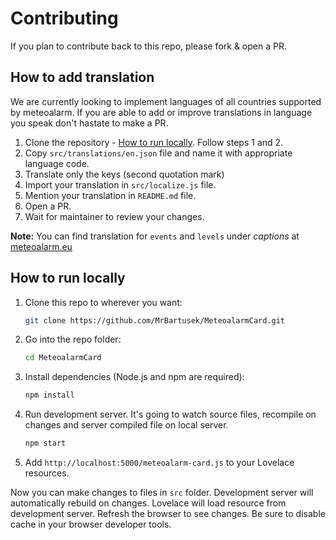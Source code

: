 # Contributing

If you plan to contribute back to this repo, please fork & open a PR.

## How to add translation

We are currently looking to implement languages of all countries supported by meteoalarm. If you are able to add or improve translations in language you speak don't hastate to make a PR.

1. Clone the repository - [How to run locally](#How-to-run-locally). Follow steps 1 and 2.
2. Copy `src/translations/en.json` file and name it with appropriate language code.
3. Translate only the keys (second quotation mark)
4. Import your translation in `src/localize.js` file.
5. Mention your translation in `README.md` file.
6. Open a PR.
7. Wait for maintainer to review your changes.

**Note:** You can find translation for `events` and `levels` under _captions_ at [meteoalarm.eu](https://www.meteoalarm.eu)

## How to run locally

1. Clone this repo to wherever you want:
   ```sh
   git clone https://github.com/MrBartusek/MeteoalarmCard.git
   ```
2. Go into the repo folder:
   ```sh
   cd MeteoalarmCard
   ```
3. Install dependencies (Node.js and npm are required):
   ```sh
   npm install
   ```
4. Run development server. It's going to watch source files, recompile on changes and server compiled file on local server.
   ```sh
   npm start
   ```
5. Add `http://localhost:5000/meteoalarm-card.js` to your Lovelace resources.

Now you can make changes to files in `src` folder. Development server will automatically rebuild on changes. Lovelace will load resource from development server. Refresh the browser to see changes. Be sure to disable cache in your browser developer tools.
